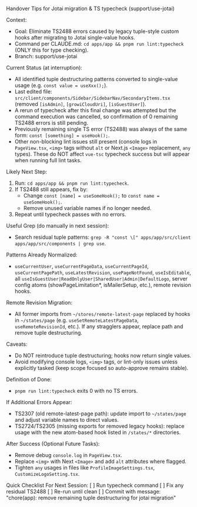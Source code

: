 Handover Tips for Jotai migration & TS typecheck (support/use-jotai)

Context:
- Goal: Eliminate TS2488 errors caused by legacy tuple-style custom hooks after migrating to Jotai single-value hooks.
- Command per CLAUDE.md: `cd apps/app && pnpm run lint:typecheck` (ONLY this for type checking).
- Branch: support/use-jotai

Current Status (at interruption):
- All identified tuple destructuring patterns converted to single-value usage (e.g. `const value = useXxx();`).
- Last edited file: `src/client/components/Sidebar/SidebarNav/SecondaryItems.tsx` (removed `[isAdmin]`, `[growiCloudUri]`, `[isGuestUser]`).
- A rerun of typecheck after this final change was attempted but the command execution was cancelled, so confirmation of 0 remaining TS2488 errors is still pending.
- Previously remaining single TS error (TS2488) was always of the same form: `const [something] = useHook();`.
- Other non-blocking lint issues still present (console logs in `PageView.tsx`, `<img>` tags without `alt` or Next.js `<Image>` replacement, `any` types). These do NOT affect `vue-tsc` typecheck success but will appear when running full lint tasks.

Likely Next Step:
1. Run: `cd apps/app && pnpm run lint:typecheck`.
2. If TS2488 still appears, fix by:
   - Change `const [name] = useSomeHook();` to `const name = useSomeHook();`.
   - Remove unused variable names if no longer needed.
3. Repeat until typecheck passes with no errors.

Useful Grep (do manually in next session):
- Search residual tuple patterns: `grep -R "const \[" apps/app/src/client apps/app/src/components | grep use`.

Patterns Already Normalized:
- `useCurrentUser`, `useCurrentPageData`, `useCurrentPageId`, `useCurrentPagePath`, `useLatestRevision`, `usePageNotFound`, `useIsEditable`, all `useIsGuestUser|ReadOnlyUser|SharedUser|Admin|DefaultLogo`, server config atoms (showPageLimitation*, isMailerSetup, etc.), remote revision hooks.

Remote Revision Migration:
- All former imports from `~/stores/remote-latest-page` replaced by hooks in `~/states/page` (e.g. `useSetRemoteLatestPageData`, `useRemoteRevisionId`, etc.). If any stragglers appear, replace path and remove tuple destructuring.

Caveats:
- Do NOT reintroduce tuple destructuring; hooks now return single values.
- Avoid modifying console logs, `<img>` tags, or lint-only issues unless explicitly tasked (keep scope focused so auto-approve remains stable).

Definition of Done:
- `pnpm run lint:typecheck` exits 0 with no TS errors.

If Additional Errors Appear:
- TS2307 (old remote-latest-page path): update import to `~/states/page` and adjust variable names to direct values.
- TS2724/TS2305 (missing exports for removed legacy hooks): replace usage with the new atom-based hook listed in `/states/*` directories.

After Success (Optional Future Tasks):
- Remove debug `console.log` in `PageView.tsx`.
- Replace `<img>` with Next `<Image>` and add `alt` attributes where flagged.
- Tighten `any` usages in files like `ProfileImageSettings.tsx`, `CustomizeLogoSetting.tsx`.

Quick Checklist For Next Session:
[ ] Run typecheck command
[ ] Fix any residual TS2488
[ ] Re-run until clean
[ ] Commit with message: "chore(app): remove remaining tuple destructuring for jotai migration"
